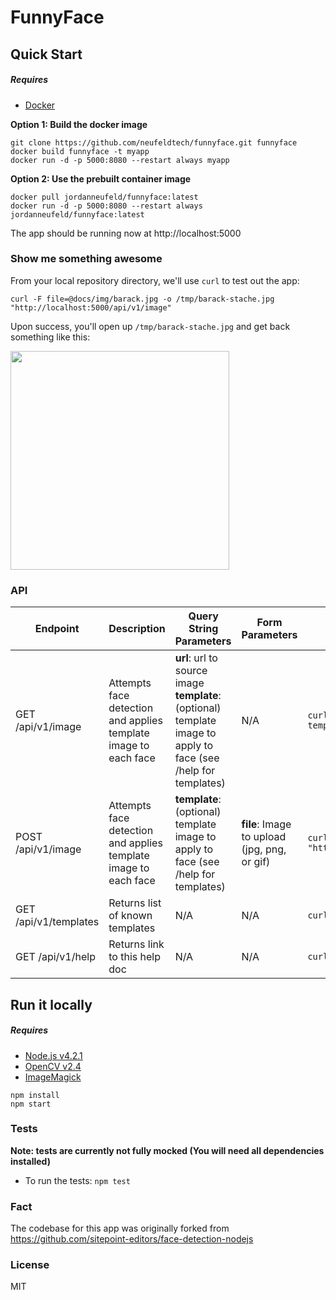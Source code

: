 # FunnyFace

## Quick Start
##### Requires
- [Docker](https://www.docker.com/products/docker)

**Option 1: Build the docker image**
```
git clone https://github.com/neufeldtech/funnyface.git funnyface
docker build funnyface -t myapp
docker run -d -p 5000:8080 --restart always myapp
```

**Option 2: Use the prebuilt container image**
```
docker pull jordanneufeld/funnyface:latest
docker run -d -p 5000:8080 --restart always jordanneufeld/funnyface:latest
```
The app should be running now at http://localhost:5000

### Show me something awesome
From your local repository directory, we'll use ```curl``` to test out the app:
```
curl -F file=@docs/img/barack.jpg -o /tmp/barack-stache.jpg "http://localhost:5000/api/v1/image"
```

Upon success, you'll open up ```/tmp/barack-stache.jpg``` and get back something like this:

<img src="https://raw.githubusercontent.com/neufeldtech/funnyface/master/docs/img/barack-moustache.png" width="350px" />


### API

| Endpoint | Description | Query String Parameters | Form Parameters | Example |
| ---- | ---- | ---- | ---- | ---- |
| GET /api/v1/image | Attempts face detection and applies template image to each face | **url**: url to source image<br>**template**: (optional) template image to apply to face (see /help for templates) | N/A |```curl -o /tmp/output.jpg https://funnyface.neufeldtech.com/api/v1/image?template=helmet&url=https://raw.githubusercontent.com/neufeldtech/funnyface/master/docs/img/barack.jpg``` |
| POST /api/v1/image | Attempts face detection and applies template image to each face | **template**: (optional) template image to apply to face (see /help for templates) | **file**: Image to upload (jpg, png, or gif) | ```curl -F file=@docs/img/barack.jpg -o /tmp/barack-stache.jpg "https://funnyface.neufeldtech.com/api/v1/image?template=moustache"```|
| GET /api/v1/templates | Returns list of known templates | N/A | N/A | ```curl https://funnyface.neufeldtech.com/api/v1/templates``` |
| GET /api/v1/help | Returns link to this help doc| N/A | N/A | ```curl https://funnyface.neufeldtech.com/api/v1/help``` |

## Run it locally
##### Requires
- [Node.js v4.2.1](https://nodejs.org/en/)
- [OpenCV v2.4](http://opencv.org/downloads.html)
- [ImageMagick](http://www.imagemagick.org/script/binary-releases.php)

```
npm install
npm start
```

### Tests

**Note: tests are currently not fully mocked (You will need all dependencies  installed)**

- To run the tests:
```npm test ```

### Fact
The codebase for this app was originally forked from https://github.com/sitepoint-editors/face-detection-nodejs

### License
MIT
